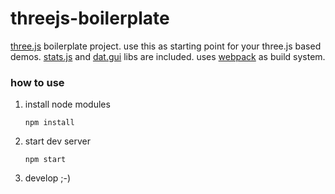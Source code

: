 threejs-boilerplate
===================

[three.js](https://github.com/mrdoob/three.js/) boilerplate project. use this as starting point for your three.js based demos. [stats.js](https://github.com/mrdoob/stats.js/) and [dat.gui](https://github.com/dataarts/dat.gui) libs are included. uses [webpack](http://webpack.github.io/) as build system.

### how to use

1. install node modules

   `npm install`

2. start dev server

   `npm start`

3. develop ;-)
